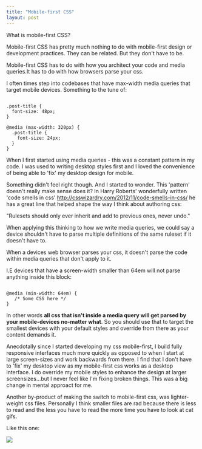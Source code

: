 ```yaml
---
title: "Mobile-first CSS"
layout: post
---
```


What is mobile-first CSS?

Mobile-first CSS has pretty much nothing to do with mobile-first design or development practices. They can be related. But they don't have to be. 

Mobile-first CSS has to do with how you architect your code and media queries.It has to do with how browsers parse your css. 

I often times step into codebases that have max-width media queries that target mobile devices. Something to the tune of:

<pre class="phm pbm pbl-ns phl-ns"><code class="f6 f4-ns">
.post-title {
  font-size: 48px;
}

@media (max-width: 320px) {
  .post-title { 
    font-size: 24px; 
  }
} 
</code></pre>

When I first started using media queries - this was a constant pattern in my code. I was used to writing desktop styles 
first and I loved the convenience of being able to 'fix' my desktop design for mobile.

Something didn't feel right though. And I started to wonder.
This 'pattern' doesn't really make sense does it?
In Harry Roberts' wonderfully written 'code smells in css' http://csswizardry.com/2012/11/code-smells-in-css/
he has a great line that helped shape the way I think about authoring css:

"Rulesets should only ever inherit and add to previous ones, never undo."

When applying this thinking to how we write media queries, we could say a device shouldn't have to parse multiple definitions of the same ruleset if it doesn't have to. 

When a devices web browser parses your css, it doesn't parse the code within media queries that don't apply to it. 

I.E devices that have a screen-width smaller than 64em will not parse anything inside this block:

<pre class="phm pbm pbl-ns phl-ns">
<code class="f6 f4-ns">
@media (min-width: 64em) { 
   /* Some CSS here */
}
</code></pre>

In other words **all css that isn't inside a media query will get parsed by
your mobile-devices no-matter what**. So you should use that to target the
smallest devices with your default styles and override from there as your
content demands it. 

Anecdotally since I started developing my css mobile-first, I build
fully responsive interfaces much more quickly as opposed to when I start at large
screen-sizes and work backwards from there. I find that I don't have to 'fix'
my desktop view as my mobile-first css works as a desktop interface. I do override my mobile
styles to enhance the design at larger screensizes...but I never feel like I'm fixing broken things. 
This was a big change in mental approact for me.


Another by-product of making the switch to mobile-first css, was lighter-weight css files. 
Personally I think smaller files are rad because there is less to read and the less you have to read the more time you have to look at cat gifs. 

Like this one:

<img src="http://i.imgur.com/04EQtM6.gif"/>
